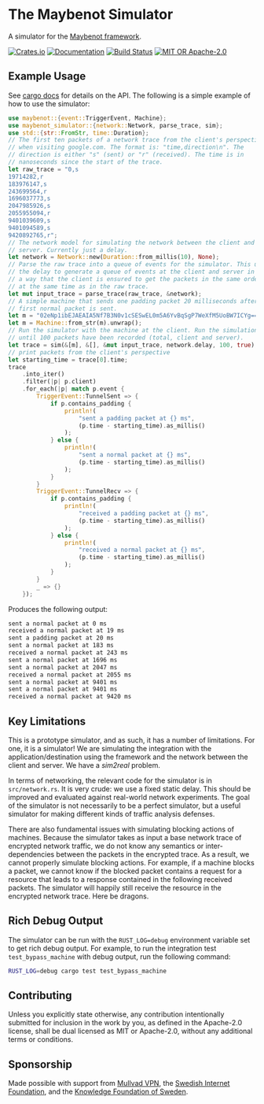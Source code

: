 # The Maybenot Simulator

A simulator for the [Maybenot
framework](https://github.com/maybenot-io/maybenot/).

[![Crates.io][crates-badge]][crates-url]
[![Documentation][docs-badge]][docs-url]
[![Build Status][tests-badge]][tests-url]
[![MIT OR Apache-2.0][license-badge]][license-url]

[crates-badge]: https://img.shields.io/crates/v/maybenot-simulator.svg
[crates-url]: https://crates.io/crates/maybenot-simulator
[docs-badge]: https://docs.rs/maybenot-simulator/badge.svg
[docs-url]: https://docs.rs/maybenot-simulator
[tests-badge]: https://github.com/maybenot-io/maybenot-simulator/actions/workflows/tests.yml/badge.svg
[tests-url]: https://github.com/maybenot-io/maybenot-simulator/actions
[license-badge]: https://img.shields.io/crates/l/maybenot-simulator
[license-url]: https://github.com/maybenot-io/maybenot-simulator/

## Example Usage

See [cargo docs][docs-url] for details on the API. The following is a simple
example of how to use the simulator:

```rust
use maybenot::{event::TriggerEvent, Machine};
use maybenot_simulator::{network::Network, parse_trace, sim};
use std::{str::FromStr, time::Duration};
// The first ten packets of a network trace from the client's perspective
// when visiting google.com. The format is: "time,direction\n". The
// direction is either "s" (sent) or "r" (received). The time is in
// nanoseconds since the start of the trace.
let raw_trace = "0,s
19714282,r
183976147,s
243699564,r
1696037773,s
2047985926,s
2055955094,r
9401039609,s
9401094589,s
9420892765,r";
// The network model for simulating the network between the client and the
// server. Currently just a delay.
let network = Network::new(Duration::from_millis(10), None);
// Parse the raw trace into a queue of events for the simulator. This uses
// the delay to generate a queue of events at the client and server in such
// a way that the client is ensured to get the packets in the same order and
// at the same time as in the raw trace.
let mut input_trace = parse_trace(raw_trace, &network);
// A simple machine that sends one padding packet 20 milliseconds after the
// first normal packet is sent.
let m = "02eNp1ibEJAEAIA5Nf7B3N0v1cSESwEL0m5A6YvBqSgP7WeXfM5UoBW7ICYg==";
let m = Machine::from_str(m).unwrap();
// Run the simulator with the machine at the client. Run the simulation up
// until 100 packets have been recorded (total, client and server).
let trace = sim(&[m], &[], &mut input_trace, network.delay, 100, true);
// print packets from the client's perspective
let starting_time = trace[0].time;
trace
    .into_iter()
    .filter(|p| p.client)
    .for_each(|p| match p.event {
        TriggerEvent::TunnelSent => {
            if p.contains_padding {
                println!(
                    "sent a padding packet at {} ms",
                    (p.time - starting_time).as_millis()
                );
            } else {
                println!(
                    "sent a normal packet at {} ms",
                    (p.time - starting_time).as_millis()
                );
            }
        }
        TriggerEvent::TunnelRecv => {
            if p.contains_padding {
                println!(
                    "received a padding packet at {} ms",
                    (p.time - starting_time).as_millis()
                );
            } else {
                println!(
                    "received a normal packet at {} ms",
                    (p.time - starting_time).as_millis()
                );
            }
        }
        _ => {}
    });
```

Produces the following output:

```bash
sent a normal packet at 0 ms
received a normal packet at 19 ms
sent a padding packet at 20 ms
sent a normal packet at 183 ms
received a normal packet at 243 ms
sent a normal packet at 1696 ms
sent a normal packet at 2047 ms
received a normal packet at 2055 ms
sent a normal packet at 9401 ms
sent a normal packet at 9401 ms
received a normal packet at 9420 ms
```

## Key Limitations

This is a prototype simulator, and as such, it has a number of limitations. For
one, it is a simulator! We are simulating the integration with the
application/destination using the framework and the network between the client
and server. We have a *sim2real* problem.

In terms of networking, the relevant code for the simulator is in
`src/network.rs`. It is very crude: we use a fixed static delay. This should be
improved and evaluated against real-world network experiments. The goal of the
simulator is not necessarily to be a perfect simulator, but a useful simulator
for making different kinds of traffic analysis defenses.

There are also fundamental issues with simulating blocking actions of machines.
Because the simulator takes as input a base network trace of encrypted network
traffic, we do not know any semantics or inter-dependencies between the packets
in the encrypted trace. As a result, we cannot properly simulate blocking
actions. For example, if a machine blocks a packet, we cannot know if the
blocked packet contains a request for a resource that leads to a response
contained in the following received packets. The simulator will happily still
receive the resource in the encrypted network trace. Here be dragons.

## Rich Debug Output

The simulator can be run with the `RUST_LOG=debug` environment variable set to
get rich debug output. For example, to run the integration test
`test_bypass_machine` with debug output, run the following command:

```bash
RUST_LOG=debug cargo test test_bypass_machine
```

## Contributing

Unless you explicitly state otherwise, any contribution intentionally submitted
for inclusion in the work by you, as defined in the Apache-2.0 license, shall be
dual licensed as MIT or Apache-2.0, without any additional terms or conditions.

## Sponsorship

Made possible with support from [Mullvad VPN](https://mullvad.net/), the
[Swedish Internet Foundation](https://internetstiftelsen.se/en/), and the
[Knowledge Foundation of Sweden](https://www.kks.se/en/start-en/).
